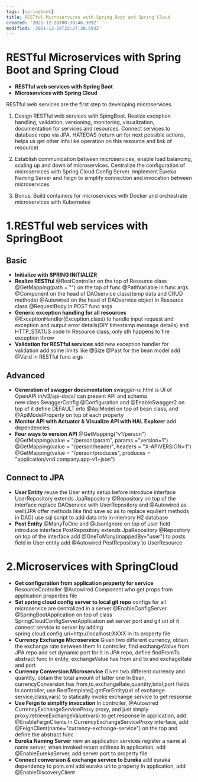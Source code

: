 ```yaml
---
tags: [springboot]
title: RESTful Microservices with Spring Boot and Spring Cloud
created: '2021-12-28T00:38:46.309Z'
modified: '2021-12-28T22:27:30.593Z'
---
```


# RESTful Microservices with Spring Boot and Spring Cloud
- **RESTful web services with Spring Boot**
- **Microservices with Spring Cloud**

RESTful web services are the first step to developing microservices

1. Design RESTful web services with SpingBoot. Realize exception handling, validation, versioning, monitoring, visualization, documentation for services and resources. Connect services to database repo via JPA. HATEOAS (return uri for next possible actions, helps us get other info like operation on this resource and link of resource)

2. Establish communication between microservices, enable load balancing, scaling up and down of microservices. Centralize the configuration of microservices with Spring Cloud Config Server. Implement Eureka Naming Server and Feign to simplify connection and invocation between microservices

3. Bonus: Build containers for microservices with Docker and orchestrate microservices with Kubernetes

# 1.RESTful web services with SpringBoot
 ## Basic
* **Initialize with SPRING INITIALIZR**
* **Realize RESTful**
      @RestController on the top of Resource class
      @GetMapping(path = "") on the top of func
      @PathVariable in func args
      @Component on the head of DAOservice class(temp data and CRUD methods)
      @Autowired on the head of DAOservice object in Resource class
      @RequestBody in POST func args
* **Generic exception handling for all resources**
      @ExceptionHandler(Exception.class) to handle input request and exception and output error details(DIY timestamp message details) and HTTP_STATUS code
      In Resource class, only sth happens to fire exception throw
* **Validation for RESTful services**
      add new exception handler for validation
      add some limits like @Size @Past for the bean model
      add @Valid in RESTful func args

## Advanced
* **Generation of swagger documentation**
      swagger-ui.html is UI of OpenAPI in/v3/api-docs/ can present API and schema  
      new class SwaggerConfig
      @Configuration and @EnableSwagger2 on top of it
      define DEFAULT info
      @ApiModel on top of bean class, and @ApiModelProperty on top of each property
* **Monitor API with Actuator & Visualize API with HAL Explorer**
    add dependencies
* **Four ways to version API**
      @GetMapping("v1/person")
      @GetMapping(value = "/person/param", params ="version=1")
      @GetMapping(value = "/person/header", headers = "X-APIVERSION=1")
      @GetMapping(value = "/person/produces", produces = "application/vnd.company.app-v1+json")
## Connect to JPA
* **User Entity**
      reuse the User entity setup before
      introduce interface UserRepository extends JpaRepository
      @Repository on top of the interface
      replace DAOservice with UserRepository and @Autowired as well(JPA offer methods like find save so as to replace equilent methods in DAO)
      use sql script to add data into in-memory H2 database
* **Post Entity**
      @ManyToOne and  @JsonIgnore on top of user field
      introduce interface PostRepository extends JpaRepository
      @Repository on top of the interface
      add @OneToMany(mappedBy="user") to posts field in User entity
      add @Autowired PostRepository to UserResource

# 2.Microservices with SpringCloud
* **Get configuration from application property for service**
      ResourceController @Autowired Component who get props from application properties file
* **Set spring cloud config server to local git repo**
      configs for all microservice are centralized in a server
      @EnableConfigServer @SpringBootApplication on top of class SpringCloudConfigServerApplication
      set server port and git uri of it
      connect service to server by adding spring.cloud.config.uri=http://localhost:XXXX in its property file
* **Currency Exchange Microservice**
      Given two different currency, obtain the exchange rate between them
      In controller, find exchangeValue from JPA repo and set dynamic port for it
      In JPA repo, define findFromTo abstract func
      In entity, exchangeValue has from and to and exchageRate and port
* **Currency Conversion Microservice**
      Given two different currency and quantity, obtain the total amount of latter one
      In Bean, currencyConversion has from,to,exchangeRate,quantity,total,port fields
      In controller, use RestTemplate().getForEntity(uri of exchange service,class,vars) to statically invoke exchange service to get response
* **Use Feign to simplify invocation**
      In controller, @Autowired CurrencyExchangeServiceProxy proxy, and just simply proxy.retrieveExchangeValue(vars) to get response 
      In application, add @EnableFeignClients
      In CurrencyExchangeServiceProxy interface, add @FeignClient(name="currency-exchange-service") on the top and define the abstract func
* **Eureka Naming Server**
      new an application
      services register a name at name server, when invoked return address
      In application, add @EnableEurekaServer, add server port to property file
* **Connect conversion & exchange service to Eureka**
      add euraka dependency to pom.xml
      add euraka uri to property
      In application, add @EnableDiscoveryClient

